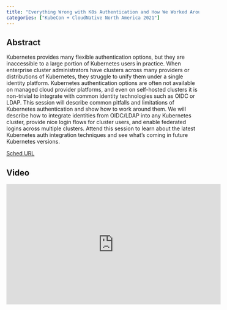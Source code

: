 ```yaml
---
title: "Everything Wrong with K8s Authentication and How We Worked Around It - Mo Khan & Margo Crawford, VMware"
categories: ["KubeCon + CloudNative North America 2021"]
---
```


## Abstract

Kubernetes provides many flexible authentication options, but they are inaccessible to a large portion of Kubernetes users in practice. When enterprise cluster administrators have clusters across many providers or distributions of Kubernetes, they struggle to unify them under a single identity platform. Kubernetes authentication options are often not available on managed cloud provider platforms, and even on self-hosted clusters it is non-trivial to integrate with common identity technologies such as OIDC or LDAP. This session will describe common pitfalls and limitations of Kubernetes authentication and show how to work around them. We will describe how to integrate identities from OIDC/LDAP into any Kubernetes cluster, provide nice login flows for cluster users, and enable federated logins across multiple clusters. Attend this session to learn about the latest Kubernetes auth integration techniques and see what’s coming in future Kubernetes versions.

[Sched URL](https://kccncna2021.sched.com/event/6ae9a81923d3a44b3bb27953cf33ea69)

## Video

<iframe width='560' height='315' src='https://www.youtube.com/embed/OCkTnElNE9M' frameborder='0' allow='accelerometer; autoplay; encrypted-media; gyroscope; picture-in-picture' allowfullscreen></iframe>
